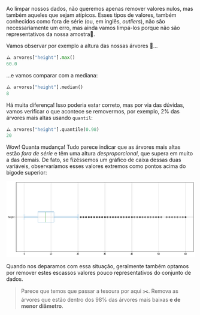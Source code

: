 Ao limpar nossos dados, não queremos apenas remover valores nulos, mas também aqueles que sejam atípicos. Esses tipos de valores, também conhecidos como fora de série (ou, em inglês, _outliers_), não são necessariamente um erro, mas ainda vamos limpá-los porque não são representativos da nossa amostra🧹. 

Vamos observar por exemplo a altura das nossas árvores 🌲...

```python
ム arvores["height"].max()
60.0
```

...e vamos comparar com a mediana:

```python
ム arvores["height"].median()
8
```

Há muita diferença! Isso poderia estar correto, mas por via das dúvidas, vamos verificar o que acontece se removermos, por exemplo, 2% das árvores mais altas usando `quantil`:  

```python
ム arvores["height"].quantile(0.98)
20
```

Wow! Quanta mudança! Tudo parece indicar que as árvores mais altas estão _fora de série_ e têm uma altura _desproporcional_, que supera em muito a das demais. De fato, se fizéssemos  um gráfico de caixa dessas duas variáveis, observaríamos esses valores extremos como pontos acima do bigode superior:

<img src="https://raw.githubusercontent.com/MumukiProject/mumuki-guia-python3-filtrado-y-limpieza-de-datos/master/assets/boxplot_2_1665547665355.png" alt="boxplot_2_1665547665355.png" width="auto" height="auto">

Quando nos deparamos com essa situação, geralmente também optamos por remover estes escassos valores pouco representativos do conjunto de dados.

> Parece que temos que passar a tesoura por aqui ✂️. Remova as árvores que estão dentro dos 98% das árvores mais baixas **e de menor diâmetro**.

